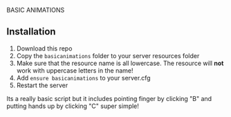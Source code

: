 BASIC ANIMATIONS

## Installation
1. Download this repo
2. Copy the `basicanimations` folder to your server resources folder 
3. Make sure that the resource name is all lowercase. The resource will **not** work with uppercase letters in the name!
4. Add `ensure basicanimations` to your server.cfg
5. Restart the server

Its a really basic script but it includes pointing finger by clicking "B" and putting hands up by clicking "C" super simple!
